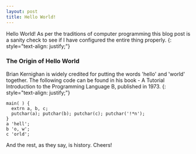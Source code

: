 ```yaml
---
layout: post
title: Hello World!
---
```


Hello World! As per the traditions of computer programming this blog post is a sanity check to see if I have configured the entire thing properly.
{: style="text-align: justify;"}

### The Origin of Hello World
Brian Kernighan is widely credited for putting the words 'hello' and 'world' together. The following code can be found in his book - A Tutorial Introduction to the Programming Language B, published in 1973. 
{: style="text-align: justify;"}
```
main( ) {
  extrn a, b, c;
  putchar(a); putchar(b); putchar(c); putchar('!*n');
}
a 'hell';
b 'o, w';
c 'orld';
```

And the rest, as they say, is history. Cheers!